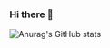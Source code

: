 ### Hi there 👋


![Anurag's GitHub stats](https://github-readme-stats.vercel.app/api?username=anuraghazra&show_icons=true&theme=radical)





